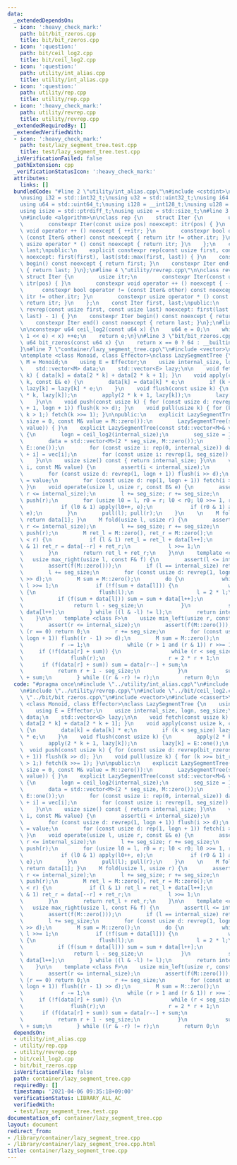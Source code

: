 ```yaml
---
data:
  _extendedDependsOn:
  - icon: ':heavy_check_mark:'
    path: bit/bit_rzeros.cpp
    title: bit/bit_rzeros.cpp
  - icon: ':question:'
    path: bit/ceil_log2.cpp
    title: bit/ceil_log2.cpp
  - icon: ':question:'
    path: utility/int_alias.cpp
    title: utility/int_alias.cpp
  - icon: ':question:'
    path: utility/rep.cpp
    title: utility/rep.cpp
  - icon: ':heavy_check_mark:'
    path: utility/revrep.cpp
    title: utility/revrep.cpp
  _extendedRequiredBy: []
  _extendedVerifiedWith:
  - icon: ':heavy_check_mark:'
    path: test/lazy_segment_tree.test.cpp
    title: test/lazy_segment_tree.test.cpp
  _isVerificationFailed: false
  _pathExtension: cpp
  _verificationStatusIcon: ':heavy_check_mark:'
  attributes:
    links: []
  bundledCode: "#line 2 \"utility/int_alias.cpp\"\n#include <cstdint>\n#include <cstddef>\n\
    \nusing i32 = std::int32_t;\nusing u32 = std::uint32_t;\nusing i64 = std::int64_t;\n\
    using u64 = std::uint64_t;\nusing i128 = __int128_t;\nusing u128 = __uint128_t;\n\
    using isize = std::ptrdiff_t;\nusing usize = std::size_t;\n#line 3 \"utility/rep.cpp\"\
    \n#include <algorithm>\n\nclass rep {\n    struct Iter {\n        usize itr;\n\
    \        constexpr Iter(const usize pos) noexcept: itr(pos) { }\n        constexpr\
    \ void operator ++ () noexcept { ++itr; }\n        constexpr bool operator !=\
    \ (const Iter& other) const noexcept { return itr != other.itr; }\n        constexpr\
    \ usize operator * () const noexcept { return itr; }\n    };\n    const Iter first,\
    \ last;\npublic:\n    explicit constexpr rep(const usize first, const usize last)\
    \ noexcept: first(first), last(std::max(first, last)) { }\n    constexpr Iter\
    \ begin() const noexcept { return first; }\n    constexpr Iter end() const noexcept\
    \ { return last; }\n};\n#line 4 \"utility/revrep.cpp\"\n\nclass revrep {\n   \
    \ struct Iter {\n        usize itr;\n        constexpr Iter(const usize pos) noexcept:\
    \ itr(pos) { }\n        constexpr void operator ++ () noexcept { --itr; }\n  \
    \      constexpr bool operator != (const Iter& other) const noexcept { return\
    \ itr != other.itr; }\n        constexpr usize operator * () const noexcept {\
    \ return itr; }\n    };\n    const Iter first, last;\npublic:\n    explicit constexpr\
    \ revrep(const usize first, const usize last) noexcept: first(last - 1), last(std::min(first,\
    \ last) - 1) { }\n    constexpr Iter begin() const noexcept { return first; }\n\
    \    constexpr Iter end() const noexcept { return last; }\n};\n#line 3 \"bit/ceil_log2.cpp\"\
    \n\nconstexpr u64 ceil_log2(const u64 x) {\n    u64 e = 0;\n    while (((u64)\
    \ 1 << e) < x) ++e;\n    return e;\n}\n#line 3 \"bit/bit_rzeros.cpp\"\n\nconstexpr\
    \ u64 bit_rzeros(const u64 x) {\n    return x == 0 ? 64 : __builtin_ctzll(x);\n\
    }\n#line 7 \"container/lazy_segment_tree.cpp\"\n#include <vector>\n#include <cassert>\n\
    \ntemplate <class Monoid, class Effector>\nclass LazySegmentTree {\n    using\
    \ M = Monoid;\n    using E = Effector;\n    usize internal_size, logn, seg_size;\n\
    \    std::vector<M> data;\n    std::vector<E> lazy;\n\n    void fetch(const usize\
    \ k) { data[k] = data[2 * k] + data[2 * k + 1]; }\n    void apply(const usize\
    \ k, const E& e) {\n        data[k] = data[k] * e;\n        if (k < seg_size)\
    \ lazy[k] = lazy[k] * e;\n    }\n    void flush(const usize k) {\n        apply(2\
    \ * k, lazy[k]);\n        apply(2 * k + 1, lazy[k]);\n        lazy[k] = E::one();\n\
    \    }\n\n    void push(const usize k) { for (const usize d: revrep(bit_rzeros(k)\
    \ + 1, logn + 1)) flush(k >> d); }\n    void pull(usize k) { for (k >>= bit_rzeros(k);\
    \ k > 1;) fetch(k >>= 1); }\n\npublic:\n    explicit LazySegmentTree(const usize\
    \ size = 0, const M& value = M::zero()):\n        LazySegmentTree(std::vector<M>(size,\
    \ value)) { }\n    explicit LazySegmentTree(const std::vector<M>& vec): internal_size(vec.size())\
    \ {\n        logn = ceil_log2(internal_size);\n        seg_size = 1 << logn;\n\
    \        data = std::vector<M>(2 * seg_size, M::zero());\n        lazy = std::vector<E>(seg_size,\
    \ E::one());\n        for (const usize i: rep(0, internal_size)) data[seg_size\
    \ + i] = vec[i];\n        for (const usize i: revrep(1, seg_size)) fetch(i);\n\
    \    }\n\n    usize size() const { return internal_size; }\n\n    void assign(usize\
    \ i, const M& value) {\n        assert(i < internal_size);\n        i += seg_size;\n\
    \        for (const usize d: revrep(1, logn + 1)) flush(i >> d);\n        data[i]\
    \ = value;\n        for (const usize d: rep(1, logn + 1)) fetch(i >> d);\n   \
    \ }\n    void operate(usize l, usize r, const E& e) {\n        assert(l <= r and\
    \ r <= internal_size);\n        l += seg_size; r += seg_size;\n        push(l);\
    \ push(r);\n        for (usize l0 = l, r0 = r; l0 < r0; l0 >>= 1, r0 >>= 1) {\n\
    \            if (l0 & 1) apply(l0++, e);\n            if (r0 & 1) apply(--r0,\
    \ e);\n        }\n        pull(l); pull(r);\n    }\n    \n    M fold() const {\
    \ return data[1]; }\n    M fold(usize l, usize r) {\n        assert(l <= r and\
    \ r <= internal_size);\n        l += seg_size; r += seg_size;\n        push(l);\
    \ push(r);\n        M ret_l = M::zero(), ret_r = M::zero();\n        while (l\
    \ < r) {\n            if (l & 1) ret_l = ret_l + data[l++];\n            if (r\
    \ & 1) ret_r = data[--r] + ret_r;\n            l >>= 1;\n            r >>= 1;\n\
    \        }\n        return ret_l + ret_r;\n    }\n\n    template <class F>\n \
    \   usize max_right(usize l, const F& f) {\n        assert(l <= internal_size);\n\
    \        assert(f(M::zero()));\n        if (l == internal_size) return internal_size;\n\
    \        l += seg_size;\n        for (const usize d: revrep(1, logn + 1)) flush(l\
    \ >> d);\n        M sum = M::zero();\n        do {\n            while (!(l & 1))\
    \ l >>= 1;\n            if (!f(sum + data[l])) {\n                while (l < seg_size)\
    \ {\n                    flush(l);\n                    l = 2 * l;\n         \
    \           if (f(sum + data[l])) sum = sum + data[l++];\n                }\n\
    \                return l - seg_size;\n            }\n            sum = sum +\
    \ data[l++];\n        } while ((l & -l) != l);\n        return internal_size;\n\
    \    }\n\n    template <class F>\n    usize min_left(usize r, const F& f) {\n\
    \        assert(r <= internal_size);\n        assert(f(M::zero()));\n        if\
    \ (r == 0) return 0;\n        r += seg_size;\n        for (const usize d: revrep(1,\
    \ logn + 1)) flush((r - 1) >> d);\n        M sum = M::zero();\n        do {\n\
    \            r -= 1;\n            while (r > 1 and (r & 1)) r >>= 1;\n       \
    \     if (!f(data[r] + sum)) {\n                while (r < seg_size) {\n     \
    \               flush(r);\n                    r = 2 * r + 1;\n              \
    \      if (f(data[r] + sum)) sum = data[r--] + sum;\n                }\n     \
    \           return r + 1 - seg_size;\n            }\n            sum = data[r]\
    \ + sum;\n        } while ((r & -r) != r);\n        return 0;\n    }\n};\n"
  code: "#pragma once\n#include \"../utility/int_alias.cpp\"\n#include \"../utility/rep.cpp\"\
    \n#include \"../utility/revrep.cpp\"\n#include \"../bit/ceil_log2.cpp\"\n#include\
    \ \"../bit/bit_rzeros.cpp\"\n#include <vector>\n#include <cassert>\n\ntemplate\
    \ <class Monoid, class Effector>\nclass LazySegmentTree {\n    using M = Monoid;\n\
    \    using E = Effector;\n    usize internal_size, logn, seg_size;\n    std::vector<M>\
    \ data;\n    std::vector<E> lazy;\n\n    void fetch(const usize k) { data[k] =\
    \ data[2 * k] + data[2 * k + 1]; }\n    void apply(const usize k, const E& e)\
    \ {\n        data[k] = data[k] * e;\n        if (k < seg_size) lazy[k] = lazy[k]\
    \ * e;\n    }\n    void flush(const usize k) {\n        apply(2 * k, lazy[k]);\n\
    \        apply(2 * k + 1, lazy[k]);\n        lazy[k] = E::one();\n    }\n\n  \
    \  void push(const usize k) { for (const usize d: revrep(bit_rzeros(k) + 1, logn\
    \ + 1)) flush(k >> d); }\n    void pull(usize k) { for (k >>= bit_rzeros(k); k\
    \ > 1;) fetch(k >>= 1); }\n\npublic:\n    explicit LazySegmentTree(const usize\
    \ size = 0, const M& value = M::zero()):\n        LazySegmentTree(std::vector<M>(size,\
    \ value)) { }\n    explicit LazySegmentTree(const std::vector<M>& vec): internal_size(vec.size())\
    \ {\n        logn = ceil_log2(internal_size);\n        seg_size = 1 << logn;\n\
    \        data = std::vector<M>(2 * seg_size, M::zero());\n        lazy = std::vector<E>(seg_size,\
    \ E::one());\n        for (const usize i: rep(0, internal_size)) data[seg_size\
    \ + i] = vec[i];\n        for (const usize i: revrep(1, seg_size)) fetch(i);\n\
    \    }\n\n    usize size() const { return internal_size; }\n\n    void assign(usize\
    \ i, const M& value) {\n        assert(i < internal_size);\n        i += seg_size;\n\
    \        for (const usize d: revrep(1, logn + 1)) flush(i >> d);\n        data[i]\
    \ = value;\n        for (const usize d: rep(1, logn + 1)) fetch(i >> d);\n   \
    \ }\n    void operate(usize l, usize r, const E& e) {\n        assert(l <= r and\
    \ r <= internal_size);\n        l += seg_size; r += seg_size;\n        push(l);\
    \ push(r);\n        for (usize l0 = l, r0 = r; l0 < r0; l0 >>= 1, r0 >>= 1) {\n\
    \            if (l0 & 1) apply(l0++, e);\n            if (r0 & 1) apply(--r0,\
    \ e);\n        }\n        pull(l); pull(r);\n    }\n    \n    M fold() const {\
    \ return data[1]; }\n    M fold(usize l, usize r) {\n        assert(l <= r and\
    \ r <= internal_size);\n        l += seg_size; r += seg_size;\n        push(l);\
    \ push(r);\n        M ret_l = M::zero(), ret_r = M::zero();\n        while (l\
    \ < r) {\n            if (l & 1) ret_l = ret_l + data[l++];\n            if (r\
    \ & 1) ret_r = data[--r] + ret_r;\n            l >>= 1;\n            r >>= 1;\n\
    \        }\n        return ret_l + ret_r;\n    }\n\n    template <class F>\n \
    \   usize max_right(usize l, const F& f) {\n        assert(l <= internal_size);\n\
    \        assert(f(M::zero()));\n        if (l == internal_size) return internal_size;\n\
    \        l += seg_size;\n        for (const usize d: revrep(1, logn + 1)) flush(l\
    \ >> d);\n        M sum = M::zero();\n        do {\n            while (!(l & 1))\
    \ l >>= 1;\n            if (!f(sum + data[l])) {\n                while (l < seg_size)\
    \ {\n                    flush(l);\n                    l = 2 * l;\n         \
    \           if (f(sum + data[l])) sum = sum + data[l++];\n                }\n\
    \                return l - seg_size;\n            }\n            sum = sum +\
    \ data[l++];\n        } while ((l & -l) != l);\n        return internal_size;\n\
    \    }\n\n    template <class F>\n    usize min_left(usize r, const F& f) {\n\
    \        assert(r <= internal_size);\n        assert(f(M::zero()));\n        if\
    \ (r == 0) return 0;\n        r += seg_size;\n        for (const usize d: revrep(1,\
    \ logn + 1)) flush((r - 1) >> d);\n        M sum = M::zero();\n        do {\n\
    \            r -= 1;\n            while (r > 1 and (r & 1)) r >>= 1;\n       \
    \     if (!f(data[r] + sum)) {\n                while (r < seg_size) {\n     \
    \               flush(r);\n                    r = 2 * r + 1;\n              \
    \      if (f(data[r] + sum)) sum = data[r--] + sum;\n                }\n     \
    \           return r + 1 - seg_size;\n            }\n            sum = data[r]\
    \ + sum;\n        } while ((r & -r) != r);\n        return 0;\n    }\n};\n"
  dependsOn:
  - utility/int_alias.cpp
  - utility/rep.cpp
  - utility/revrep.cpp
  - bit/ceil_log2.cpp
  - bit/bit_rzeros.cpp
  isVerificationFile: false
  path: container/lazy_segment_tree.cpp
  requiredBy: []
  timestamp: '2021-04-06 09:35:18+09:00'
  verificationStatus: LIBRARY_ALL_AC
  verifiedWith:
  - test/lazy_segment_tree.test.cpp
documentation_of: container/lazy_segment_tree.cpp
layout: document
redirect_from:
- /library/container/lazy_segment_tree.cpp
- /library/container/lazy_segment_tree.cpp.html
title: container/lazy_segment_tree.cpp
---
```

